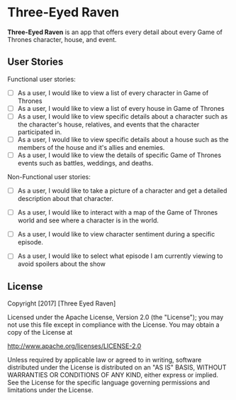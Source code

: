 # Three-Eyed Raven

**Three-Eyed Raven** is an app that offers every detail about every Game of Thrones character, house, and event.

## User Stories

Functional user stories:

- [ ] As a user, I would like to view a list of every character in Game of Thrones
- [ ] As a user, I would like to view a list of every house in Game of Thrones
- [ ] As a user, I would like to view specific details about a character such as the character's house, relatives, and events that the character participated in.
- [ ] As a user, I would like to view specific details about a house such as the members of the house and it's allies and enemies.
- [ ] As a user, I would like to view the details of specific Game of Thrones events such as battles, weddings, and deaths.

Non-Functional user stories:

- [ ] As a user, I would like to take a picture of a character and get a detailed description about that character.
- [ ] As a user, I would like to interact with a map of the Game of Thrones world and see where a character is in the world.
- [ ] As a user, I would like to view character sentiment during a specific episode.
- [ ] As a user, I would like to select what episode I am currently viewing to avoid spoilers about the show


## License

Copyright [2017] [Three Eyed Raven]

Licensed under the Apache License, Version 2.0 (the "License");
you may not use this file except in compliance with the License.
You may obtain a copy of the License at

http://www.apache.org/licenses/LICENSE-2.0

Unless required by applicable law or agreed to in writing, software
distributed under the License is distributed on an "AS IS" BASIS,
WITHOUT WARRANTIES OR CONDITIONS OF ANY KIND, either express or implied.
See the License for the specific language governing permissions and
limitations under the License.
